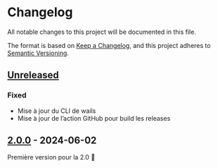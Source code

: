 # Changelog

All notable changes to this project will be documented in this file.

The format is based on [Keep a Changelog](https://keepachangelog.com/en/1.1.0/),
and this project adheres to [Semantic Versioning](https://semver.org/spec/v2.0.0.html).

## [Unreleased]

### Fixed

- Mise à jour du CLI de wails
- Mise à jour de l’action GitHub pour build les releases

## [2.0.0] - 2024-06-02

Première version pour la 2.0 🚀

[Unreleased]: https://github.com/umanit/toggl-redmine/compare/2.0.0...HEAD
[2.0.0]: https://github.com/umanit/toggl-redmine/releases/tag/2.0.0

